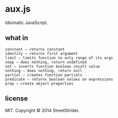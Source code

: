 # aux.js
Idiomatic JavaScript.

## what in
```
constant — returns constant
identity — returns first argument
limit — limits function to only range of its args
noop — does nothing, return undefined
not — inverts function boolean result value
nothing — does nothing, return null
partial — creates function partials
predicate — returns boolean values on expressions
prop — create object properties
```

## license
MIT. Copyright © 2014 StreetStrider.
